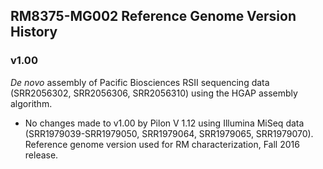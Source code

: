 ## RM8375-MG002 Reference Genome Version History
### v1.00
_De novo_ assembly of Pacific Biosciences RSII sequencing data (SRR2056302, SRR2056306, SRR2056310) using the HGAP assembly algorithm.

* No changes made to v1.00 by Pilon V 1.12 using Illumina MiSeq data (SRR1979039-SRR1979050, SRR1979064, SRR1979065, SRR1979070). Reference genome version used for RM characterization, Fall 2016 release.
